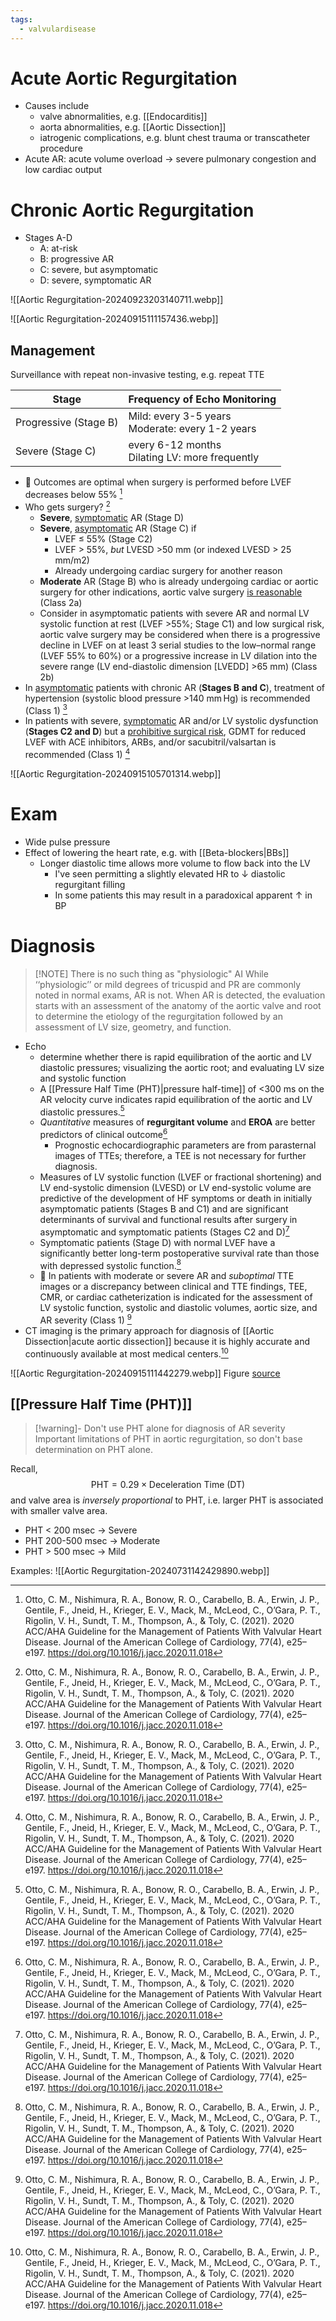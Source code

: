 ```yaml
---
tags:
  - valvulardisease
---
```



# Acute Aortic Regurgitation

- Causes include
	- valve abnormalities, e.g. [[Endocarditis]]
	- aorta abnormalities, e.g. [[Aortic Dissection]]
	- iatrogenic complications, e.g. blunt chest trauma or transcatheter procedure
- Acute AR: acute volume overload → severe pulmonary congestion and low cardiac output

# Chronic Aortic Regurgitation

- Stages A-D
	- A: at-risk
	- B: progressive AR
	- C: severe, but asymptomatic
	- D: severe, symptomatic AR

![[Aortic Regurgitation-20240923203140711.webp]]

![[Aortic Regurgitation-20240915111157436.webp]]
## Management

Surveillance with repeat non-invasive testing, e.g. repeat TTE

| Stage                 | Frequency of Echo Monitoring                       |
| --------------------- | -------------------------------------------------- |
| Progressive (Stage B) | Mild: every 3-5 years<br>Moderate: every 1-2 years |
| Severe (Stage C)      | every 6-12 months<br>Dilating LV: more frequently  |


- 📝 Outcomes are optimal when surgery is performed before LVEF decreases below 55% [^otto]
- Who gets surgery? [^otto]
	- **Severe**, <u>symptomatic</u> AR (Stage D)
	- **Severe**, <u>asymptomatic</u> AR (Stage C) if
		- LVEF ≤ 55% (Stage C2)
		- LVEF > 55%, *but* LVESD >50 mm (or indexed LVESD > 25 mm/m2)
		- Already undergoing cardiac surgery for another reason
	- **Moderate** AR (Stage B) who is already undergoing cardiac or aortic surgery for other indications, aortic valve surgery <u>is reasonable</u> (Class 2a)
	- Consider in asymptomatic patients with severe AR and normal LV systolic function at rest (LVEF >55%; Stage C1) and low surgical risk, aortic valve surgery may be considered when there is a progressive decline in LVEF on at least 3 serial studies to the low–normal range (LVEF 55% to 60%) or a progressive increase in LV dilation into the severe range (LV end-diastolic dimension [LVEDD] >65 mm) (Class 2b)
- In <u>asymptomatic</u> patients with chronic AR (**Stages B and C**), treatment of hypertension (systolic blood pressure >140 mm Hg) is recommended (Class 1) [^otto]
- In patients with severe, <u>symptomatic</u> AR and/or LV systolic dysfunction (**Stages C2 and D**) but a <u>prohibitive surgical risk</u>, GDMT for reduced LVEF with ACE inhibitors, ARBs, and/or sacubitril/valsartan is recommended (Class 1) [^otto]

![[Aortic Regurgitation-20240915105701314.webp]]
# Exam

- Wide pulse pressure
- Effect of lowering the heart rate, e.g. with [[Beta-blockers|BBs]]
	- Longer diastolic time allows more volume to flow back into the LV
		- I've seen permitting a slightly elevated HR to ↓ diastolic regurgitant filling
		- In some patients this may result in a paradoxical apparent ↑ in BP
# Diagnosis


> [!NOTE] There is no such thing as "physiologic" AI
> While ‘‘physiologic’’ or mild degrees of tricuspid and PR are commonly noted in normal exams, AR is not. When AR is detected, the evaluation starts with an assessment of the anatomy of the aortic valve and root to determine the etiology of the regurgitation followed by an assessment of LV size, geometry, and function.


- Echo
	- determine whether there is rapid equilibration of the aortic and LV diastolic pressures; visualizing the aortic root; and evaluating LV size and systolic function
	- A [[Pressure Half Time (PHT)|pressure half-time]] of <300 ms on the AR velocity curve indicates rapid equilibration of the aortic and LV diastolic pressures.[^otto]
	- *Quantitative* measures of **regurgitant volume** and **EROA** are better predictors of clinical outcome[^otto]
		- Prognostic echocardiographic parameters are from parasternal images of TTEs; therefore, a TEE is not necessary for further diagnosis.
	- Measures of LV systolic function (LVEF or fractional shortening) and LV end-systolic dimension (LVESD) or LV end-systolic volume are predictive of the development of HF symptoms or death in initially asymptomatic patients (Stages B and C1) and are significant determinants of survival and functional results after surgery in asymptomatic and symptomatic patients (Stages C2 and D)[^otto]
	- Symptomatic patients (Stage D) with normal LVEF have a significantly better long-term postoperative survival rate than those with depressed systolic function.[^otto]
	- 📝 In patients with moderate or severe AR and *suboptimal* TTE images or a discrepancy between clinical and TTE findings, TEE, CMR, or cardiac catheterization is indicated for the assessment of LV systolic function, systolic and diastolic volumes, aortic size, and AR severity (Class 1) [^otto]
- CT imaging is the primary approach for diagnosis of [[Aortic Dissection|acute aortic dissection]] because it is highly accurate and continuously available at most medical centers.[^otto]

![[Aortic Regurgitation-20240915111442279.webp]]
Figure [source](https://www.escardio.org/Journals/E-Journal-of-Cardiology-Practice/Volume-18/the-value-of-echocardiography-in-aortic-valve-disease-the-essentials)

## [[Pressure Half Time (PHT)]]


> [!warning]- Don't use PHT alone for diagnosis of AR severity
> Important limitations of PHT in aortic regurgitation, so don't base determination on PHT alone.


Recall,
$$
\text{PHT} = 0.29 \times \text{Deceleration Time (DT)}
$$
and valve area is *inversely proportional* to PHT, i.e. larger PHT is associated with smaller valve area.

- PHT < 200 msec → Severe
- PHT 200-500 msec → Moderate
- PHT > 500 msec → Mild

Examples:
![[Aortic Regurgitation-20240731142429890.webp]]


[^otto]: Otto, C. M., Nishimura, R. A., Bonow, R. O., Carabello, B. A., Erwin, J. P., Gentile, F., Jneid, H., Krieger, E. V., Mack, M., McLeod, C., O’Gara, P. T., Rigolin, V. H., Sundt, T. M., Thompson, A., & Toly, C. (2021). 2020 ACC/AHA Guideline for the Management of Patients With Valvular Heart Disease. Journal of the American College of Cardiology, 77(4), e25–e197. https://doi.org/10.1016/j.jacc.2020.11.018